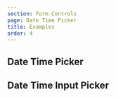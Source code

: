 ```yaml
---
section: Form Controls
page: Date Time Picker
title: Examples
order: 4
---
```


## Date Time Picker

<code-example example="date-time"></code-example>

## Date Time Input Picker

<code-example example="date-time-input"></code-example>
